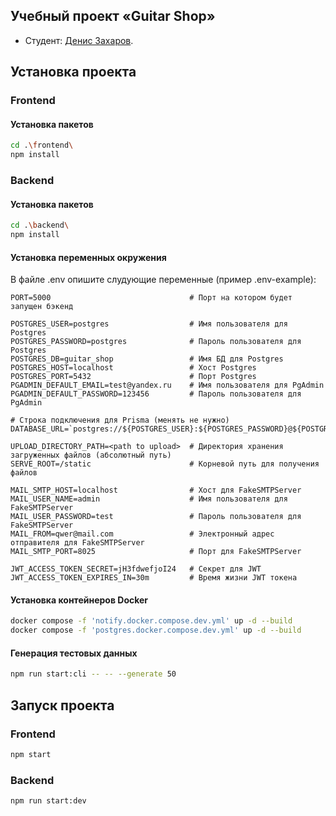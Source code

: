 ## Учебный проект «Guitar Shop»

* Студент: [Денис Захаров](https://up.htmlacademy.ru/nodejs-2/8/user/2486641).

## Установка проекта
### Frontend
#### Установка пакетов
```bash
cd .\frontend\
npm install
```
### Backend
#### Установка пакетов
```bash
cd .\backend\
npm install
```
#### Установка переменных окружения
В файле .env опишите слудующие переменные (пример .env-example):
```
PORT=5000                               # Порт на котором будет запущен бэкенд

POSTGRES_USER=postgres                  # Имя пользователя для Postgres
POSTGRES_PASSWORD=postgres              # Пароль пользователя для Postgres
POSTGRES_DB=guitar_shop                 # Имя БД для Postgres
POSTGRES_HOST=localhost                 # Хост Postgres
POSTGRES_PORT=5432                      # Порт Postgres
PGADMIN_DEFAULT_EMAIL=test@yandex.ru    # Имя пользователя для PgAdmin
PGADMIN_DEFAULT_PASSWORD=123456         # Пароль пользователя для PgAdmin

# Строка подключения для Prisma (менять не нужно)
DATABASE_URL=`postgres://${POSTGRES_USER}:${POSTGRES_PASSWORD}@${POSTGRES_HOST}:${POSTGRES_PORT}/${POSTGRES_DB}`

UPLOAD_DIRECTORY_PATH=<path to upload>  # Директория хранения загруженных файлов (абсолютный путь)
SERVE_ROOT=/static                      # Корневой путь для получения файлов

MAIL_SMTP_HOST=localhost                # Хост для FakeSMTPServer
MAIL_USER_NAME=admin                    # Имя пользователя для FakeSMTPServer
MAIL_USER_PASSWORD=test                 # Пароль пользователя для FakeSMTPServer
MAIL_FROM=qwer@mail.com                 # Электронный адрес отправителя для FakeSMTPServer
MAIL_SMTP_PORT=8025                     # Порт для FakeSMTPServer

JWT_ACCESS_TOKEN_SECRET=jH3fdwefjoI24   # Секрет для JWT
JWT_ACCESS_TOKEN_EXPIRES_IN=30m         # Время жизни JWT токена
```
#### Установка контейнеров Docker
```bash
docker compose -f 'notify.docker.compose.dev.yml' up -d --build
docker compose -f 'postgres.docker.compose.dev.yml' up -d --build
```
#### Генерация тестовых данных
```bash
npm run start:cli -- -- --generate 50
```
## Запуск проекта
### Frontend
```bash
npm start
```
### Backend
```bash
npm run start:dev
```
